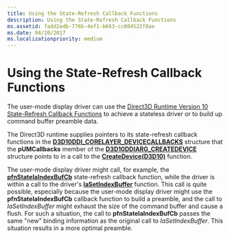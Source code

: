 ```yaml
---
title: Using the State-Refresh Callback Functions
description: Using the State-Refresh Callback Functions
ms.assetid: fadd2edb-776b-4ef1-b663-cc004522f8ae
ms.date: 04/20/2017
ms.localizationpriority: medium
---
```


# Using the State-Refresh Callback Functions


The user-mode display driver can use the [Direct3D Runtime Version 10 State-Refresh Callback Functions](https://msdn.microsoft.com/library/windows/hardware/ff552879) to achieve a stateless driver or to build up command buffer preamble data.

The Direct3D runtime supplies pointers to its state-refresh callback functions in the [**D3D10DDI\_CORELAYER\_DEVICECALLBACKS**](https://msdn.microsoft.com/library/windows/hardware/ff541820) structure that the **pUMCallbacks** member of the [**D3D10DDIARG\_CREATEDEVICE**](https://msdn.microsoft.com/library/windows/hardware/ff541664) structure points to in a call to the [**CreateDevice(D3D10)**](https://msdn.microsoft.com/library/windows/hardware/ff540635) function.

The user-mode display driver might call, for example, the [**pfnStateIaIndexBufCb**](https://msdn.microsoft.com/library/windows/hardware/ff568970) state-refresh callback function, while the driver is within a call to the driver's [**IaSetIndexBuffer**](https://msdn.microsoft.com/library/windows/hardware/ff567387) function. This call is quite possible, especially because the user-mode display driver might use the **pfnStateIaIndexBufCb** callback function to build a preamble, and the call to *IaSetIndexBuffer* might exhaust the size of the command buffer and cause a flush. For such a situation, the call to **pfnStateIaIndexBufCb** passes the same "new" binding information as the original call to *IaSetIndexBuffer*. This situation results in a more optimal preamble.

 

 





